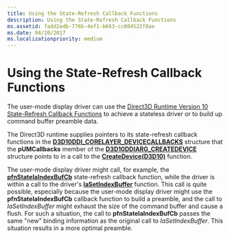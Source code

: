 ```yaml
---
title: Using the State-Refresh Callback Functions
description: Using the State-Refresh Callback Functions
ms.assetid: fadd2edb-776b-4ef1-b663-cc004522f8ae
ms.date: 04/20/2017
ms.localizationpriority: medium
---
```


# Using the State-Refresh Callback Functions


The user-mode display driver can use the [Direct3D Runtime Version 10 State-Refresh Callback Functions](https://msdn.microsoft.com/library/windows/hardware/ff552879) to achieve a stateless driver or to build up command buffer preamble data.

The Direct3D runtime supplies pointers to its state-refresh callback functions in the [**D3D10DDI\_CORELAYER\_DEVICECALLBACKS**](https://msdn.microsoft.com/library/windows/hardware/ff541820) structure that the **pUMCallbacks** member of the [**D3D10DDIARG\_CREATEDEVICE**](https://msdn.microsoft.com/library/windows/hardware/ff541664) structure points to in a call to the [**CreateDevice(D3D10)**](https://msdn.microsoft.com/library/windows/hardware/ff540635) function.

The user-mode display driver might call, for example, the [**pfnStateIaIndexBufCb**](https://msdn.microsoft.com/library/windows/hardware/ff568970) state-refresh callback function, while the driver is within a call to the driver's [**IaSetIndexBuffer**](https://msdn.microsoft.com/library/windows/hardware/ff567387) function. This call is quite possible, especially because the user-mode display driver might use the **pfnStateIaIndexBufCb** callback function to build a preamble, and the call to *IaSetIndexBuffer* might exhaust the size of the command buffer and cause a flush. For such a situation, the call to **pfnStateIaIndexBufCb** passes the same "new" binding information as the original call to *IaSetIndexBuffer*. This situation results in a more optimal preamble.

 

 





